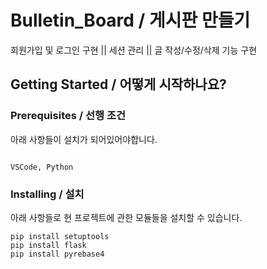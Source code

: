 # Bulletin_Board / 게시판 만들기

회원가입 및 로그인 구현 || 세션 관리 || 글 작성/수정/삭제 기능 구현

## Getting Started / 어떻게 시작하나요?

### Prerequisites / 선행 조건

아래 사항들이 설치가 되어있어야합니다.

```

VSCode, Python

```

### Installing / 설치

아래 사항들로 현 프로젝트에 관한 모듈들을 설치할 수 있습니다.

```
pip install setuptools
pip install flask
pip install pyrebase4

```
